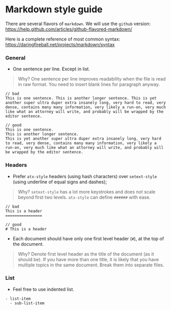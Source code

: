 # Markdown style guide
There are several flavors of `markdown`. We will use the `github` version:
https://help.github.com/articles/github-flavored-markdown/

Here is a complete reference of most common syntax:
https://daringfireball.net/projects/markdown/syntax

### General
- One sentence per line. Except in list.

> Why? One sentence per line improves readability when the file is read in raw format.
> You need to insert blank lines for paragraph anyway.

```
// bad
This is one sentence. This is another longer sentence. This is yet another super ultra duper extra insanely long, very hard to read, very dense, contains many many information, very likely a run-on, very much like what an attorney will write, and probably will be wrapped by the editor sentence.

// good
This is one sentence.
This is another longer sentence.
This is yet another super ultra duper extra insanely long, very hard to read, very dense, contains many many information, very likely a run-on, very much like what an attorney will write, and probably will be wrapped by the editor sentence.
```

### Headers
- Prefer `atx-style` headers (using hash characters) over `setext-style` (using underline of equal signs and dashes);

> Why? `setext-style` has a lot more keystrokes and does not scale beyond first two levels.
> `atx-style` can define `######` with ease.

```
// bad
This is a header
================

// good
# This is a header
```

- Each document should have only one first level header (`#`), at the top of the document.

> Why? Denote first level header as the title of the document (as it should be).
> If you have more than one title, it is likely that you have multiple topics in the same document.
> Break them into separate files.

### List
- Feel free to use indented list.

```
- list-item
  - sub-list-item
```

